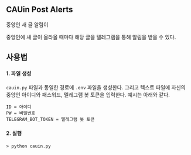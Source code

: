 ## CAUin Post Alerts

중앙인 새 글 알림이

중앙인에 새 글이 올라올 때마다 해당 글을 텔레그램을 통해 알림을 받을 수 있다.

## 사용법

#### 1. 파일 생성

`cauin.py` 파일과 동일한 경로에 `.env` 파일을 생성한다.
그리고 텍스트 파일에 자신의 중앙인 아이디와 패스워드, 텔레그램 봇 토큰을 입력한다. 예시는 아래와 같다.

```
ID = 아이디
PW = 비밀번호
TELEGRAM_BOT_TOKEN = 텔레그램 봇 토큰
```

#### 2. 실행

```shell
> python cauin.py
```
